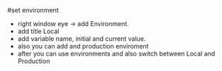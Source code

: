 #set environment
- right window eye -> add Environment.
- add title Local
- add variable name, initial and current value. 
- also you can add and production enviroment
- after you can use environments and also switch between Local and Production


